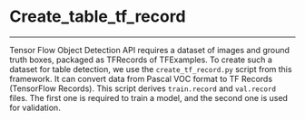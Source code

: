 # Create_table_tf_record

------

Tensor Flow Object Detection API requires a dataset of images and ground truth boxes, packaged as TFRecords of TFExamples. To create such a dataset for table detection, we use the `create_tf_record.py` script from this framework. It can convert data from Pascal VOC format to TF Records (TensorFlow Records). This script derives `train.record` and `val.record` files. The first one is required to train a model, and the second one is used for validation.
